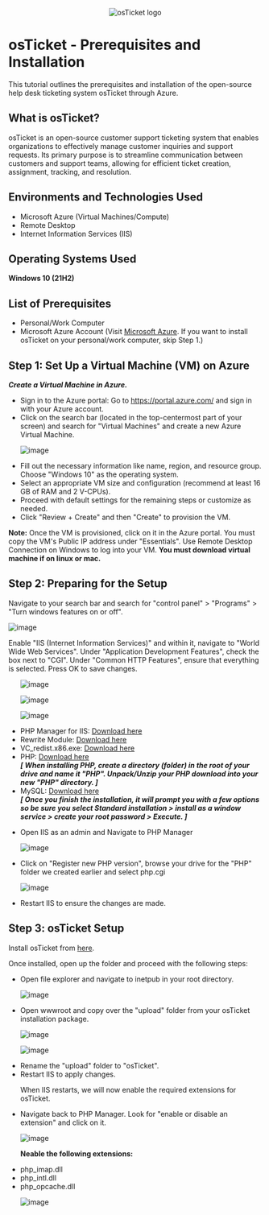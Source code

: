 <p align="center">
<img src="https://i.imgur.com/Clzj7Xs.png" alt="osTicket logo"/>
</p>

<h1>osTicket - Prerequisites and Installation</h1>
<p>This tutorial outlines the prerequisites and installation of the open-source help desk ticketing system osTicket through Azure.</p>

<h2>What is osTicket?</h2>
<p>osTicket is an open-source customer support ticketing system that enables organizations to effectively manage customer inquiries and support requests. Its primary purpose is to streamline communication between customers and support teams, allowing for efficient ticket creation, assignment, tracking, and resolution.</p>

<h2>Environments and Technologies Used</h2>
<ul>
  <li>Microsoft Azure (Virtual Machines/Compute)</li>
  <li>Remote Desktop</li>
  <li>Internet Information Services (IIS)</li>
</ul>

<h2>Operating Systems Used</h2>
<p><strong>Windows 10 (21H2)</strong></p>

<h2>List of Prerequisites</h2>
<ul>
  <li>Personal/Work Computer</li>
  <li>Microsoft Azure Account (Visit <a href="https://azure.microsoft.com/en-us/" target="_blank">Microsoft Azure</a>. If you want to install osTicket on your personal/work computer, skip Step 1.)</li>
</ul>

<h2>Step 1: Set Up a Virtual Machine (VM) on Azure</h2>


<p><strong><em>Create a Virtual Machine in Azure.</em></strong></p>
<ul>
  <li>Sign in to the Azure portal: Go to <a href="https://portal.azure.com/" target="_blank">https://portal.azure.com/</a> and sign in with your Azure account.</li>
  <li>Click on the search bar (located in the top-centermost part of your screen) and search for "Virtual Machines" and create a new Azure Virtual Machine.</li>

![image](https://github.com/TrentMyers/osticket-prereqs/assets/132710625/e7500c20-d8eb-4ded-8b54-0b86c8bf124a)
  
  <li>Fill out the necessary information like name, region, and resource group. Choose "Windows 10" as the operating system.</li>
  <li>Select an appropriate VM size and configuration (recommend at least 16 GB of RAM and 2 V-CPUs).</li>
  <li>Proceed with default settings for the remaining steps or customize as needed.</li>
  <li>Click "Review + Create" and then "Create" to provision the VM.</li>
</ul>
<p><strong>Note:</strong> Once the VM is provisioned, click on it in the Azure portal. You must copy the VM's Public IP address under "Essentials". Use Remote Desktop Connection on Windows to log into your VM. <strong> You must download virtual machine if on linux or mac.</strong></p>

<h2>Step 2: Preparing for the Setup</h2>

<p>Navigate to your search bar and search for "control panel" > "Programs" > "Turn windows features on or off".</p>

![image](https://github.com/TrentMyers/osticket-prereqs/assets/132710625/1e8a961d-2f30-42c7-b8e3-71a7320280a9)

<p>Enable "IIS (Internet Information Services)" and within it, navigate to "World Wide Web Services". Under "Application Development Features", check the box next to "CGI". Under "Common HTTP Features", ensure that everything is selected. Press OK to save changes.</p>
<ul>

![image](https://github.com/TrentMyers/osticket-prereqs/assets/132710625/4b81c8ef-3542-4a21-930a-eba8002410a0)

![image](https://github.com/TrentMyers/osticket-prereqs/assets/132710625/973f4709-cea2-4565-9b3f-52049a5a7315)

![image](https://github.com/TrentMyers/osticket-prereqs/assets/132710625/60c1d392-5b89-44ee-9fdd-0c281f6debba)


  <li>PHP Manager for IIS: <a href="https://www.iis.net/downloads/community/2018/05/php-manager-150-for-iis-10" target="_blank">Download here</a></li>
  <li>Rewrite Module: <a href="https://download.microsoft.com/download/D/8/1/D81E5DD6-1ABB-46B0-9B4B-21894E18B77F/rewrite_x86_en-US.msi" target="_blank">Download here</a></li>
  <li>VC_redist.x86.exe: <a href="https://aka.ms/vs/17/release/vc_redist.x86.exe" target="_blank">Download here</a></li>
  <li>PHP: <a href="https://drive.google.com/file/d/1snNMtLdCOpMtkCyD4mvl9yOOmvVIp9fP/view?usp=sharing" target="_blank">Download here</a></li>
  <i> <b> [ When installing PHP, create a directory (folder) in the root of your drive and name it "PHP". Unpack/Unzip your PHP download into your new "PHP" directory. ] </b></i>
  <li>MySQL: <a href="https://dev.mysql.com/get/Downloads/MySQLInstaller/mysql-installer-web-community-8.0.36.0.msi" target="_blank">Download here</a></li>
<i><b> [ Once you finish the installation, it will prompt you with a few options so be sure you select Standard installation > install as a window service > create your root password > Execute. ] </b></i>
</ul>

 <ul>
<li>Open IIS as an admin and Navigate to PHP Manager</li>

![image](https://github.com/TrentMyers/osticket-prereqs/assets/132710625/be7f97ba-abb7-492e-aa9e-db414f25e519)

<li>Click on "Register new PHP version", browse your drive for the "PHP" folder we created earlier and select php.cgi</li>

![image](https://github.com/TrentMyers/osticket-prereqs/assets/132710625/da6a989d-7e75-4cde-9c15-32d5ea3b269d)

<li>Restart IIS to ensure the changes are made.</li>

 </ul>
<h2>Step 3: osTicket Setup</h2>
<p>Install osTicket from <a href="https://github.com/osTicket/osTicket/releases/download/v1.18.1/osTicket-v1.18.1.zip" target="_blank">here</a>.</p>
<p>Once installed, open up the folder and proceed with the following steps:</p>
<ul>
  <li>Open file explorer and navigate to inetpub in your root directory.</li>
  
  ![image](https://github.com/TrentMyers/osticket-prereqs/assets/132710625/e0fcf376-d7c7-4265-af3a-47e418948baa)
  
  <li>Open wwwroot and copy over the "upload" folder from your osTicket installation package.</li>

![image](https://github.com/TrentMyers/osticket-prereqs/assets/132710625/039023b5-d44d-4678-ab37-99f75e06b0d0)

![image](https://github.com/TrentMyers/osticket-prereqs/assets/132710625/418b4f6d-7be6-4ef0-98c1-507d505c0d4e)

  <li>Rename the "upload" folder to "osTicket".</li>
  <li>Restart IIS to apply changes.</li>
</ul>

<ul>
<p>When IIS restarts, we will now enable the required extensions for osTicket.</p>
<li>Navigate back to PHP Manager. Look for "enable or disable an extension" and click on it.</li>

![image](https://github.com/TrentMyers/osticket-prereqs/assets/132710625/b626bd6b-b3fa-41c8-92da-e6dc47da7208)

<p> <strong>Neable the following extensions:</strong> </p>
<li>php_imap.dll</li>
<li>php_intl.dll</li>
<li>php_opcache.dll</li>

![image](https://github.com/TrentMyers/osticket-prereqs/assets/132710625/65125ed1-2a8b-4196-bb45-9e98665eea50)


</ul>
